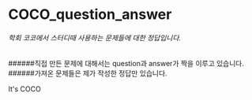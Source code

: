 # COCO_question_answer

###### 학회 코코에서 스터디때 사용하는 문제들에 대한 정답입니다.
######직접 만든 문제에 대해서는 question과 answer가 짝을 이루고 있습니다.
######가져온 문제들은 제가 작성한 정답만 있습니다.

It's COCO
